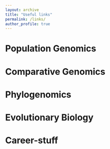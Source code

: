 ```yaml
---
layout: archive
title: "Useful links"
permalink: /links/
author_profile: true
---
```


Population Genomics
======


Comparative Genomics
======

Phylogenomics
======


Evolutionary Biology
======

Career-stuff
======
